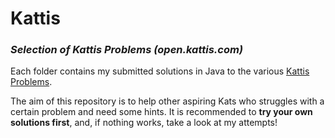 # Kattis
### *Selection of Kattis Problems (open.kattis.com)*

Each folder contains my submitted solutions in Java to the various [Kattis Problems](https://open.kattis.com/). 

The aim of this repository is to help other aspiring Kats who struggles with a certain problem and need some hints. 
It is recommended to **try your own solutions first**, and, if nothing works, take a look at my attempts! 